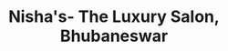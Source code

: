 ---
title: "Nisha's- The Luxury Salon, Bhubaneswar"
url: /bhubaneswar-municipal-corporation/nishas-the-luxury-salon-bhubaneswar/
shop: Kosmetik
---